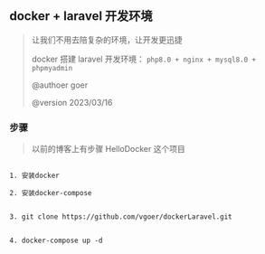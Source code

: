 

## docker + laravel 开发环境

> 让我们不用去陪复杂的环境，让开发更迅捷
> 
> docker 搭建 laravel 开发环境： `php8.0 + nginx + mysql8.0 + phpmyadmin`
> 
> @authoer  goer
>
> @version 2023/03/16



### 步骤
> 以前的博客上有步骤 HelloDocker 这个项目

```shell

1. 安装docker 

2. 安装docker-compose 


3. git clone https://github.com/vgoer/dockerLaravel.git


4. docker-compose up -d

```